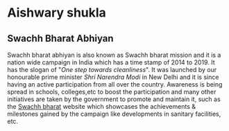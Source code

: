 # Aishwary shukla

## Swachh Bharat Abhiyan

Swachh bharat abhiyan is also known as Swachh bharat mission and it is a nation wide campaign in India which has a time stamp of 2014 to 2019. 
It has the slogan of "*One step towards cleanliness*". It was launched by our honourable prime minister *Shri Narendra Modi* in New Delhi and it is
since having an active participation from all over the country. Awareness is being spread in schools, colleges,etc to boost the participation
and many other initiatives are taken by the government to promote and maintain it, such as the [Swachh bharat](https://swachhbharatmission.gov.in) 
website which showcases the achievements & milestones gained by the campaign like developments in sanitary facilities, etc.

   
